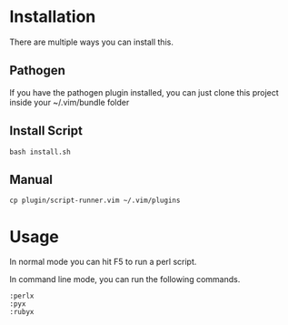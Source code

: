 # Installation

There are multiple ways you can install this.

## Pathogen

If you have the pathogen plugin installed, you can just clone this project
inside your ~/.vim/bundle folder

## Install Script

    bash install.sh

## Manual

    cp plugin/script-runner.vim ~/.vim/plugins

# Usage

In normal mode you can hit F5 to run a perl script.

In command line mode, you can run the following commands.

    :perlx
    :pyx
    :rubyx
